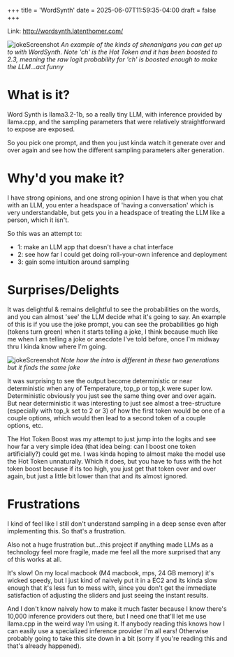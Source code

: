 +++
title = 'WordSynth'
date = 2025-06-07T11:59:35-04:00
draft = false
+++


Link: http://wordsynth.latenthomer.com/


![jokeScreenshot](/img/wordSynthCh.png)
*An example of the kinds of shenanigans you can get up to with WordSynth. Note 'ch' is the Hot Token and it has been boosted to 2.3, meaning the raw logit probability for 'ch' is boosted enough to make the LLM...act funny*



# What is it? 

Word Synth is llama3.2-1b, so a really tiny LLM, with inference provided by llama.cpp, and the sampling parameters that were relatively straightforward to expose are exposed. 

So you pick one prompt, and then you just kinda watch it generate over and over again and see how the different sampling parameters alter generation. 

# Why'd you make it? 

I have strong opinions, and one strong opinion I have is that when you chat with an LLM, you enter a headspace of 'having a conversation' which is very understandable, but gets you in a headspace of treating the LLM like a person, which it isn't. 

So this was an attempt to: 
- 1: make an LLM app that doesn't have a chat interface
- 2: see how far I could get doing roll-your-own inference and deployment 
- 3: gain some intuition around sampling 


# Surprises/Delights

It was delightful & remains delightful to see the probabilities on the words, and you can almost 'see' the LLM decide what it's going to say. An example of this is if you use the joke prompt, you can see the probabilities go high (tokens turn green) when it starts telling a joke, I think because much like me when I am telling a joke or anecdote I've told before, once I'm midway thru I kinda know where I'm going. 


![jokeScreenshot](/img/jokeScreenshot.png)
*Note how the intro is different in these two generations but it finds the same joke*

It was surprising to see the output become deterministic or near deterministic when any of Temperature, top_p or top_k were super low. Deterministic obviously you just see the same thing over and over again. But near deterministic it was interesting to just see almost a tree-structure (especially with top_k set to 2 or 3) of how the first token would be one of a couple options, which would then lead to a second token of a couple options, etc. 

The Hot Token Boost was my attempt to just jump into the logits and see how far a very simple idea (that idea being: can I boost one token artificially?) could get me. I was kinda hoping to almost make the model use the Hot Token unnaturally. Which it does, but you have to fuss with the hot token boost because if its too high, you just get that token over and over again, but just a little bit lower than that and its almost ignored. 


# Frustrations

I kind of feel like I still don't understand sampling in a deep sense even after implementing this. So that's a frustration. 

Also not a huge frustration but...this project if anything made LLMs as a technology feel more fragile, made me feel all the more surprised that any of this works at all. 

It's slow! On my local macbook (M4 macbook, mps, 24 GB memory) it's wicked speedy, but I just kind of naively put it in a EC2 and its kinda slow enough that it's less fun to mess with, since you don't get the immediate satisfaction of adjusting the sliders and just seeing the instant results. 

And I don't know naively how to make it much faster because I know there's 10,000 inference providers out there, but I need one that'll let me use llama.cpp in the weird way I'm using it. If anybody reading this knows how I can easily use a specialized inference provider I'm all ears! Otherwise probably going to take this site down in a bit (sorry if you're reading this and that's already happened). 

